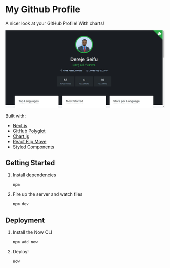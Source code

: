 # My Github Profile

A nicer look at your GitHub Profile! With charts!

![demo](https://raw.githubusercontent.com/drjseifu1991/mygithub/master/static/og.jpg)

Built with:

- [Next.js](https://nextjs.org/)
- [GitHub Polyglot](https://github.com/IonicaBizau/node-gh-polyglot)
- [Chart.js](https://www.chartjs.org/)
- [React Flip Move](https://github.com/joshwcomeau/react-flip-move)
- [Styled Components](https://www.styled-components.com/)

## Getting Started

1. Install dependencies

   ```bash
   npm
   ```

2. Fire up the server and watch files

   ```bash
   npm dev
   ```

## Deployment

1. Install the Now CLI

   ```bash
   npm add now
   ```

2. Deploy!

   ```bash
   now
   ```
